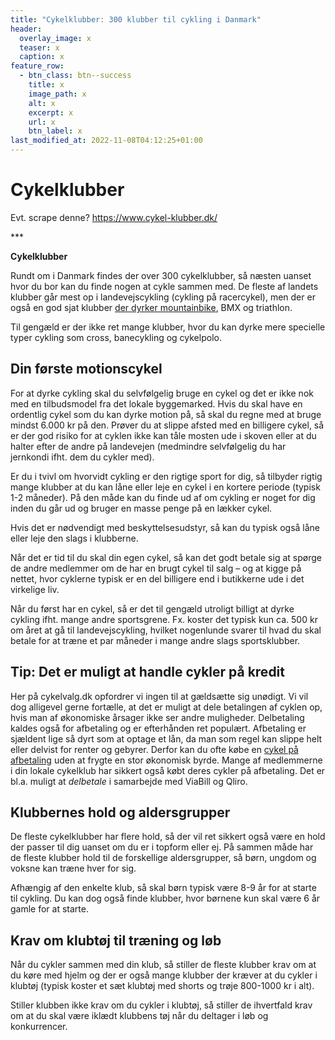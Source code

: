 ```yaml
---
title: "Cykelklubber: 300 klubber til cykling i Danmark"
header:
  overlay_image: x
  teaser: x
  caption: x
feature_row:
  - btn_class: btn--success
    title: x
    image_path: x
    alt: x
    excerpt: x
    url: x
    btn_label: x
last_modified_at: 2022-11-08T04:12:25+01:00
---
```

<!--StartFragment-->

# Cykelklubber

Evt. scrape denne? https://www.cykel-klubber.dk/



\*\**

**Cykelklubber**

Rundt om i Danmark findes der over 300 cykelklubber, så næsten uanset hvor du bor kan du finde nogen at cykle sammen med. De fleste af landets klubber går mest op i landevejscykling (cykling på racercykel), men der er også en god sjat klubber [der dyrker mountainbike](https://www.cykelvalg.dk/bedste-mountainbike/), BMX og triathlon.

Til gengæld er der ikke ret mange klubber, hvor du kan dyrke mere specielle typer cykling som cross, banecykling og cykelpolo.

## **Din første motionscykel**

For at dyrke cykling skal du selvfølgelig bruge en cykel og det er ikke nok med en tilbudsmodel fra det lokale byggemarked. Hvis du skal have en ordentlig cykel som du kan dyrke motion på, så skal du regne med at bruge mindst 6.000 kr på den. Prøver du at slippe afsted med en billigere cykel, så er der god risiko for at cyklen ikke kan tåle mosten ude i skoven eller at du halter efter de andre på landevejen (medmindre selvfølgelig du har jernkondi ifht. dem du cykler med).

Er du i tvivl om hvorvidt cykling er den rigtige sport for dig, så tilbyder rigtig mange klubber at du kan låne eller leje en cykel i en kortere periode (typisk 1-2 måneder). På den måde kan du finde ud af om cykling er noget for dig inden du går ud og bruger en masse penge på en lækker cykel.

Hvis det er nødvendigt med beskyttelsesudstyr, så kan du typisk også låne eller leje den slags i klubberne.

Når det er tid til du skal din egen cykel, så kan det godt betale sig at spørge de andre medlemmer om de har en brugt cykel til salg – og at kigge på nettet, hvor cyklerne typisk er en del billigere end i butikkerne ude i det virkelige liv.

Når du først har en cykel, så er det til gengæld utroligt billigt at dyrke cykling ifht. mange andre sportsgrene. Fx. koster det typisk kun ca. 500 kr om året at gå til landevejscykling, hvilket nogenlunde svarer til hvad du skal betale for at træne et par måneder i mange andre slags sportsklubber.

## **Tip: Det er muligt at handle cykler på kredit**

Her på cykelvalg.dk opfordrer vi ingen til at gældsætte sig unødigt. Vi vil dog alligevel gerne fortælle, at det er muligt at dele betalingen af cyklen op, hvis man af økonomiske årsager ikke ser andre muligheder. Delbetaling kaldes også for afbetaling og er efterhånden ret populært. Afbetaling er sjældent lige så dyrt som at optage et lån, da man som regel kan slippe helt eller delvist for renter og gebyrer. Derfor kan du ofte købe en [cykel på afbetaling](https://www.digitalafbetaling.dk/cykel-paa-afbetaling/) uden at frygte en stor økonomisk byrde. Mange af medlemmerne i din lokale cykelklub har sikkert også købt deres cykler på afbetaling. Det er bl.a. muligt at *delbetale* i samarbejde med ViaBill og Qliro.

## **Klubbernes hold og aldersgrupper**

De fleste cykelklubber har flere hold, så der vil ret sikkert også være en hold der passer til dig uanset om du er i topform eller ej. På sammen måde har de fleste klubber hold til de forskellige aldersgrupper, så børn, ungdom og voksne kan træne hver for sig.

Afhængig af den enkelte klub, så skal børn typisk være 8-9 år for at starte til cykling. Du kan dog også finde klubber, hvor børnene kun skal være 6 år gamle for at starte.

## **Krav om klubtøj til træning og løb**

Når du cykler sammen med din klub, så stiller de fleste klubber krav om at du køre med hjelm og der er også mange klubber der kræver at du cykler i klubtøj (typisk koster et sæt klubtøj med shorts og trøje 800-1000 kr i alt).

Stiller klubben ikke krav om du cykler i klubtøj, så stiller de ihvertfald krav om at du skal være iklædt klubbens tøj når du deltager i løb og konkurrencer.

<!--EndFragment-->